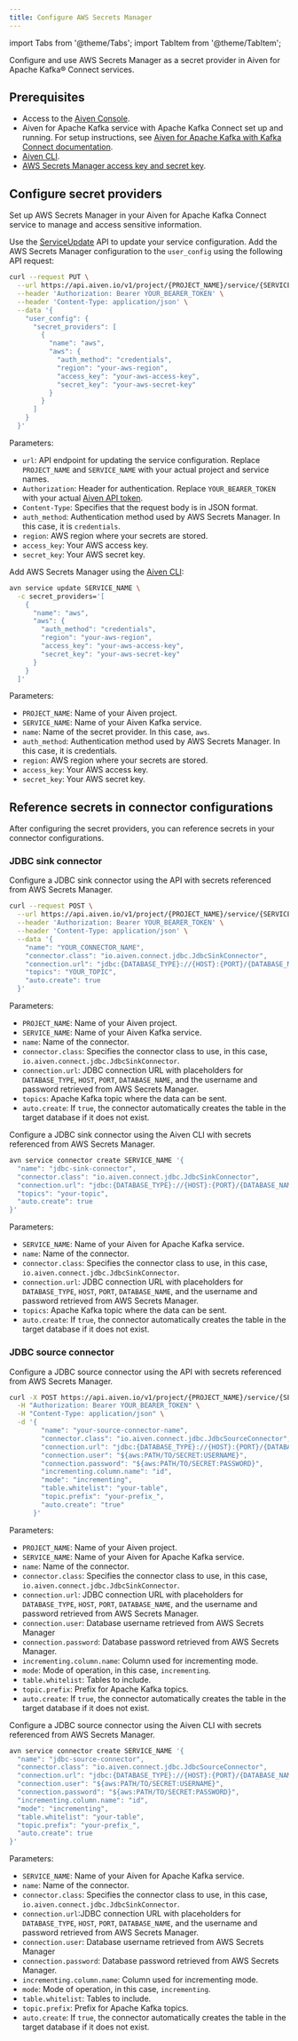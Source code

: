 ```yaml
---
title: Configure AWS Secrets Manager
---
```


import Tabs from '@theme/Tabs';
import TabItem from '@theme/TabItem';

Configure and use AWS Secrets Manager as a secret provider in Aiven for Apache Kafka® Connect services.

## Prerequisites

- Access to the [Aiven Console](https://console.aiven.io/).
- Aiven for Apache Kafka service with Apache Kafka Connect set up and running. For setup
  instructions, see [Aiven for Apache Kafka with Kafka Connect documentation](/docs/products/kafka/kafka-connect/get-started).
- [Aiven CLI](/docs/tools/cli).
- [AWS Secrets Manager access key and secret key](https://docs.aws.amazon.com/secretsmanager/latest/userguide/auth-and-access.html).

## Configure secret providers

Set up AWS Secrets Manager in your Aiven for Apache Kafka Connect service to manage and
access sensitive information.

<Tabs groupId="config-methods">
<TabItem value="api" label="API" default>

Use the [ServiceUpdate](https://api.aiven.io/doc/#tag/Service/operation/ServiceUpdate)
API to update your service configuration. Add the AWS Secrets Manager configuration
to the `user_config` using the following API request:

```sh
curl --request PUT \
  --url https://api.aiven.io/v1/project/{PROJECT_NAME}/service/{SERVICE_NAME} \
  --header 'Authorization: Bearer YOUR_BEARER_TOKEN' \
  --header 'Content-Type: application/json' \
  --data '{
    "user_config": {
      "secret_providers": [
        {
          "name": "aws",
          "aws": {
            "auth_method": "credentials",
            "region": "your-aws-region",
            "access_key": "your-aws-access-key",
            "secret_key": "your-aws-secret-key"
          }
        }
      ]
    }
  }'
```

Parameters:

- `url`: API endpoint for updating the service configuration. Replace
  `PROJECT_NAME` and `SERVICE_NAME` with your actual project and service names.
- `Authorization`: Header for authentication. Replace `YOUR_BEARER_TOKEN` with your
  actual [Aiven API token](/docs/platform/howto/create_authentication_token).
- `Content-Type`: Specifies that the request body is in JSON format.
- `auth_method`: Authentication method used by AWS Secrets Manager. In this case,
  it is `credentials`.
- `region`: AWS region where your secrets are stored.
- `access_key`: Your AWS access key.
- `secret_key`: Your AWS secret key.

</TabItem>
<TabItem value="cli" label="CLI">

Add AWS Secrets Manager using the [Aiven CLI](/docs/tools/cli):

```bash
avn service update SERVICE_NAME \
  -c secret_providers='[
    {
      "name": "aws",
      "aws": {
        "auth_method": "credentials",
        "region": "your-aws-region",
        "access_key": "your-aws-access-key",
        "secret_key": "your-aws-secret-key"
      }
    }
  ]'

```

Parameters:

- `PROJECT_NAME`: Name of your Aiven project.
- `SERVICE_NAME`: Name of your Aiven Kafka service.
- `name`: Name of the secret provider. In this case, `aws`.
- `auth_method`: Authentication method used by AWS Secrets Manager. In this case, it is credentials.
- `region`: AWS region where your secrets are stored.
- `access_key`: Your AWS access key.
- `secret_key`: Your AWS secret key.

</TabItem>
</Tabs>

## Reference secrets in connector configurations

After configuring the secret providers, you can reference secrets in your
connector configurations.

### JDBC sink connector

<Tabs groupId="reference-secrets-sink">
<TabItem value="api" label="API" default>

Configure a JDBC sink connector using the API with secrets referenced from
AWS Secrets Manager.

```sh
curl --request POST \
  --url https://api.aiven.io/v1/project/{PROJECT_NAME}/service/{SERVICE_NAME}/connectors \
  --header 'Authorization: Bearer YOUR_BEARER_TOKEN' \
  --header 'Content-Type: application/json' \
  --data '{
    "name": "YOUR_CONNECTOR_NAME",
    "connector.class": "io.aiven.connect.jdbc.JdbcSinkConnector",
    "connection.url": "jdbc:{DATABASE_TYPE}://{HOST}:{PORT}/{DATABASE_NAME}?user=${aws:PATH/TO/SECRET:USERNAME}&password=${aws:PATH/TO/SECRET:PASSWORD}&ssl=require",
    "topics": "YOUR_TOPIC",
    "auto.create": true
  }'

```

Parameters:

- `PROJECT_NAME`: Name of your Aiven project.
- `SERVICE_NAME`: Name of your Aiven Kafka service.
- `name`: Name of the connector.
- `connector.class`: Specifies the connector class to use, in this case,
  `io.aiven.connect.jdbc.JdbcSinkConnector`.
- `connection.url`: JDBC connection URL with placeholders for `DATABASE_TYPE`, `HOST`,
  `PORT`, `DATABASE_NAME`, and the username and password retrieved from AWS Secrets
  Manager.
- `topics`: Apache Kafka topic where the data can be sent.
- `auto.create`: If `true`, the connector automatically creates the table in the
  target database if it does not exist.

</TabItem>
<TabItem value="cli" label="CLI">

Configure a JDBC sink connector using the Aiven CLI with secrets referenced
from AWS Secrets Manager.

```bash
avn service connector create SERVICE_NAME '{
  "name": "jdbc-sink-connector",
  "connector.class": "io.aiven.connect.jdbc.JdbcSinkConnector",
  "connection.url": "jdbc:{DATABASE_TYPE}://{HOST}:{PORT}/{DATABASE_NAME}?user=${aws:PATH/TO/SECRET:USERNAME}&password=${aws:PATH/TO/SECRET:PASSWORD}&ssl=require",
  "topics": "your-topic",
  "auto.create": true
}'
```

Parameters:

- `SERVICE_NAME`: Name of your Aiven for Apache Kafka service.
- `name`: Name of the connector.
- `connector.class`: Specifies the connector class to use, in this case,
  `io.aiven.connect.jdbc.JdbcSinkConnector`.
- `connection.url`: JDBC connection URL with placeholders for `DATABASE_TYPE`, `HOST`,
  `PORT`, `DATABASE_NAME`, and the username and password retrieved from AWS Secrets
  Manager.
- `topics`: Apache Kafka topic where the data can be sent.
- `auto.create`: If `true`, the connector automatically creates the table in the
  target database if it does not exist.

</TabItem>
</Tabs>

### JDBC source connector

<Tabs groupId="reference-secrets-source">
<TabItem value="api" label="API" default>

Configure a JDBC source connector using the API with secrets referenced from
AWS Secrets Manager.

```sh
curl -X POST https://api.aiven.io/v1/project/{PROJECT_NAME}/service/{SERVICE_NAME}/connectors \
  -H "Authorization: Bearer YOUR_BEARER_TOKEN" \
  -H "Content-Type: application/json" \
  -d '{
        "name": "your-source-connector-name",
        "connector.class": "io.aiven.connect.jdbc.JdbcSourceConnector",
        "connection.url": "jdbc:{DATABASE_TYPE}://{HOST}:{PORT}/{DATABASE_NAME}?ssl=require",
        "connection.user": "${aws:PATH/TO/SECRET:USERNAME}",
        "connection.password": "${aws:PATH/TO/SECRET:PASSWORD}",
        "incrementing.column.name": "id",
        "mode": "incrementing",
        "table.whitelist": "your-table",
        "topic.prefix": "your-prefix_",
        "auto.create": "true"
      }'
```

Parameters:

- `PROJECT_NAME`: Name of your Aiven project.
- `SERVICE_NAME`: Name of your Aiven for Apache Kafka service.
- `name`: Name of the connector.
- `connector.class`: Specifies the connector class to use, in this case,
  `io.aiven.connect.jdbc.JdbcSinkConnector`.
- `connection.url`: JDBC connection URL with placeholders for `DATABASE_TYPE`, `HOST`,
  `PORT`, `DATABASE_NAME`, and the username and password retrieved from AWS Secrets
  Manager.
- `connection.user`: Database username retrieved from AWS Secrets Manager
- `connection.password`: Database password retrieved from AWS Secrets Manager.
- `incrementing.column.name`: Column used for incrementing mode.
- `mode`: Mode of operation, in this case, `incrementing`.
- `table.whitelist`: Tables to include.
- `topic.prefix`: Prefix for Apache Kafka topics.
- `auto.create`: If `true`, the connector automatically creates the table in
  the target database if it does not exist.

</TabItem>
<TabItem value="cli" label="CLI">

Configure a JDBC source connector using the Aiven CLI with secrets referenced from
AWS Secrets Manager.

```bash
avn service connector create SERVICE_NAME '{
  "name": "jdbc-source-connector",
  "connector.class": "io.aiven.connect.jdbc.JdbcSourceConnector",
  "connection.url": "jdbc:{DATABASE_TYPE}://{HOST}:{PORT}/{DATABASE_NAME}?ssl=require",
  "connection.user": "${aws:PATH/TO/SECRET:USERNAME}",
  "connection.password": "${aws:PATH/TO/SECRET:PASSWORD}",
  "incrementing.column.name": "id",
  "mode": "incrementing",
  "table.whitelist": "your-table",
  "topic.prefix": "your-prefix_",
  "auto.create": true
}'
```

Parameters:

- `SERVICE_NAME`: Name of your Aiven for Apache Kafka service.
- `name`: Name of the connector.
- `connector.class`: Specifies the connector class to use, in this case,
  `io.aiven.connect.jdbc.JdbcSinkConnector`.
- `connection.url`:JDBC connection URL with placeholders for `DATABASE_TYPE`, `HOST`,
  `PORT`, `DATABASE_NAME`, and the username and password retrieved from AWS Secrets
  Manager.
- `connection.user`: Database username retrieved from AWS Secrets Manager
- `connection.password`: Database password retrieved from AWS Secrets Manager.
- `incrementing.column.name`: Column used for incrementing mode.
- `mode`: Mode of operation, in this case, `incrementing`.
- `table.whitelist`: Tables to include.
- `topic.prefix`: Prefix for Apache Kafka topics.
- `auto.create`: If `true`, the connector automatically creates the table in
  the target database if it does not exist.

</TabItem>
</Tabs>

